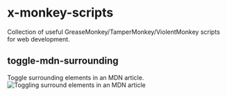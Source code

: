 # x-monkey-scripts

Collection of useful GreaseMonkey/TamperMonkey/ViolentMonkey scripts for web development.

## toggle-mdn-surrounding

Toggle surrounding elements in an MDN article.
![Toggling surround elements in an MDN article](./screenshots/toggle-mdn-surrounding.gif 'Toggling surround elements in an MDN article')
